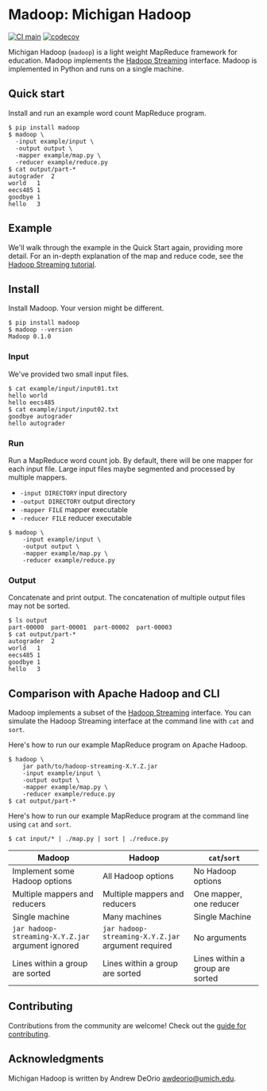 Madoop: Michigan Hadoop
=======================

[![CI main](https://github.com/eecs485staff/madoop/workflows/CI/badge.svg?branch=develop)](https://github.com/eecs485staff/madoop/actions?query=branch%3Adevelop)
[![codecov](https://codecov.io/gh/eecs485staff/madoop/branch/develop/graph/badge.svg)](https://codecov.io/gh/eecs485staff/madoop)

Michigan Hadoop (`madoop`) is a light weight MapReduce framework for education.  Madoop implements the [Hadoop Streaming](https://hadoop.apache.org/docs/r1.2.1/streaming.html) interface.  Madoop is implemented in Python and runs on a single machine.

## Quick start
Install and run an example word count MapReduce program.
```console
$ pip install madoop
$ madoop \
  -input example/input \
  -output output \
  -mapper example/map.py \
  -reducer example/reduce.py
$ cat output/part-*
autograder	2
world	1
eecs485	1
goodbye	1
hello	3
```


## Example
We'll walk through the example in the Quick Start again, providing more detail.  For an in-depth explanation of the map and reduce code, see the [Hadoop Streaming tutorial](https://eecs485staff.github.io/p5-search-engine/hadoop_streaming.html).

## Install
Install Madoop.  Your version might be different.
```console
$ pip install madoop
$ madoop --version
Madoop 0.1.0
```

### Input
We've provided two small input files.
```console
$ cat example/input/input01.txt
hello world
hello eecs485
$ cat example/input/input02.txt
goodbye autograder
hello autograder
```

### Run
Run a MapReduce word count job.  By default, there will be one mapper for each input file.  Large input files maybe segmented and processed by multiple mappers.
- `-input DIRECTORY` input directory
- `-output DIRECTORY` output directory
- `-mapper FILE` mapper executable
- `-reducer FILE` reducer executable
```console
$ madoop \
    -input example/input \
    -output output \
    -mapper example/map.py \
    -reducer example/reduce.py
```

### Output
Concatenate and print output.  The concatenation of multiple output files may not be sorted.
```console
$ ls output
part-00000  part-00001  part-00002  part-00003
$ cat output/part-*
autograder	2
world	1
eecs485	1
goodbye	1
hello	3
```

## Comparison with Apache Hadoop and CLI
Madoop implements a subset of the [Hadoop Streaming](https://hadoop.apache.org/docs/r1.2.1/streaming.html) interface.  You can simulate the Hadoop Streaming interface at the command line with `cat` and `sort`.

Here's how to run our example MapReduce program on Apache Hadoop.
```console
$ hadoop \
    jar path/to/hadoop-streaming-X.Y.Z.jar
    -input example/input \
    -output output \
    -mapper example/map.py \
    -reducer example/reduce.py
$ cat output/part-*
```

Here's how to run our example MapReduce program at the command line using `cat` and `sort`.
```console
$ cat input/* | ./map.py | sort | ./reduce.py
```

| Madoop | Hadoop | `cat`/`sort` |
|-|-|-|
| Implement some Hadoop options | All Hadoop options | No Hadoop options |
| Multiple mappers and reducers | Multiple mappers and reducers | One mapper, one reducer |
| Single machine | Many machines | Single Machine |
| `jar hadoop-streaming-X.Y.Z.jar` argument ignored | `jar hadoop-streaming-X.Y.Z.jar` argument required | No arguments |
| Lines within a group are sorted | Lines within a group are sorted | Lines within a group are sorted |


## Contributing
Contributions from the community are welcome! Check out the [guide for contributing](CONTRIBUTING.md).


## Acknowledgments
Michigan Hadoop is written by Andrew DeOrio <awdeorio@umich.edu>.
